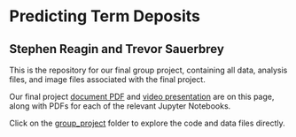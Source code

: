# Predicting Term Deposits
## Stephen Reagin and Trevor Sauerbrey

This is the repository for our final group project, containing all data, analysis files, and image files associated with the final project.

Our final project [document PDF](https://github.com/sfreagin/ADS_500B_project/blob/main/Final_Project_team_number_2.pdf) and [video presentation](https://github.com/sfreagin/ADS_500B_project/blob/main/final_project_video.mp4) are on this page, along with PDFs for each of the relevant Jupyter Notebooks.

Click on the [group_project](https://github.com/sfreagin/ADS_500B_project/tree/main/group_project) folder to explore the code and data files directly.
